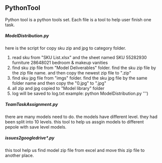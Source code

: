 ## PythonTool

Python tool is a python tools set.
Each file is a tool to help user finish one task.


##### ModelDistribution.py
here is the script for copy sku zip and jpg to category folder.
1. read sku from "SKU List.xlsx" and the sheet named SKU
	55282930	furniture
	28648021	bedroom & makeup vanities
2. find sku zip file from "Model Deliverables" folder. find the sku zip file by the zip file name. and then copy the newest zip file to "<sku>.zip"
3. find sku jpg file from "imgs" folder. find the sku jpg file by the same folder name and then copy the "0.jpg" to "<sku>.jpg"
4. all zip and jpg copied to "Model library" folder
5. log will be saved to log.txt
example: python ModelDistribution.py
	''')


##### TeamTaskAssignment.py

there are many models need to do. the models have different level. they had been split into 10 levels. this tool to help us assgin models to different pepole with save level models.


##### issues2googledrive*.py

this tool help us find model zip file from excel and move this zip file to another place.
